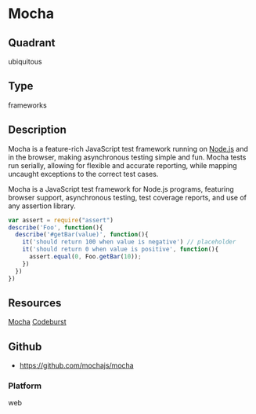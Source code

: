 # Mocha

## Quadrant
ubiquitous

## Type
frameworks

## Description
Mocha is a feature-rich JavaScript test framework running on [Node.js](https://nodejs.org) and in the browser, making asynchronous testing simple and fun. Mocha tests run serially, allowing for flexible and accurate reporting, while mapping uncaught exceptions to the correct test cases.

Mocha is a JavaScript test framework for Node.js programs, featuring browser support, asynchronous testing, test coverage reports, and use of any assertion library.

``` js
var assert = require("assert")
describe('Foo', function(){
  describe('#getBar(value)', function(){
    it('should return 100 when value is negative') // placeholder
    it('should return 0 when value is positive', function(){
      assert.equal(0, Foo.getBar(10));
    })
  })
})

```
## Resources
[Mocha](https://mochajs.org/)
[Codeburst](https://codeburst.io/how-to-test-javascript-with-mocha-the-basics-80132324752e?gi=66f9674d139f)


## Github
* <https://github.com/mochajs/mocha>

### Platform
web
